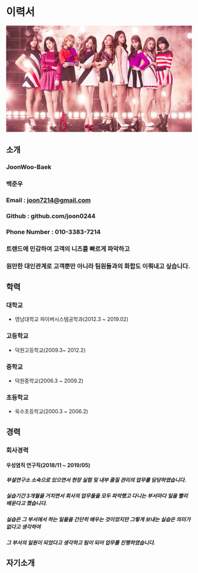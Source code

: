 # 이력서
![twice 사진](https://github.com/joon0244/smart_factory/blob/master/banner%20image.jpg?raw=true)
## 소개
###  JoonWoo-Baek
###  백준우
###  Email : joon7214@gmail.com
###  Github : github.com/joon0244
###  Phone Number : 010-3383-7214

### 트렌드에 민감하여 고객의 니즈를 빠르게 파악하고  
### 원만한 대인관계로 고객뿐만 아니라 팀원들과의 화합도 이뤄내고 싶습니다.
 
## 학력
### 대학교
  - 영남대학교 파이버시스템공학과(2012.3 ~ 2019.02)
  
### 고등학교
  - 덕원고등학교(2009.3~ 2012.2)
  
### 중학교
  - 덕원중학교(2006.3 ~ 2009.2)
  
### 초등학교
  - 욱수초등학교(2000.3 ~ 2006.2)

## 경력
### 회사경력
####  우성염직 연구직(2018/11 ~ 2019/05)
##### 부설연구소 소속으로 있으면서 현장 실험 및 내부 품질 관리의 업무를 담당하였습니다.
##### 실습기간 3개월을 거치면서 회사의 업무들을 모두 파악했고 다니는 부서마다 일을 빨리배운다고 했습니다.
##### 실습은 그 부서에서 하는 일들을 간단히 배우는 것이었지만 그렇게 보내는 실습은 의미가 없다고 생각하여
##### 그 부서의 일원이 되었다고 생각하고  팀이 되어 업무를 진행하였습니다.

## 자기소개
